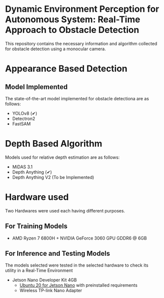 # Dynamic Environment Perception for Autonomous System: Real-Time Approach to Obstacle Detection
This repository contains the necessary information and algorithm collected for obstacle detection using a monocular camera.


# Appearance Based Detection
## Model Implemented
The state-of-the-art model implemented for obstacle detectiona are as follows:  
- YOLOv8 (✔)
- Detectron2
- FastSAM


# Depth Based Algorithm
Models used for relative depth estimation are as follows:
- MiDAS 3.1
- Depth Anything (✔)
- Depth Anything V2 (To be Implemented)


# Hardware used
Two Hardwares were used each having different purposes.

## For Training Models
-  AMD Ryzen 7 6800H + NVIDIA GeForce 3060 GPU GDDR6 @ 6GB

## For Inference and Testing Models 
The models selected were tested in the selected hardware to check its utility in a Real-Time Environment
- Jetson Nano Developer Kit 4GB
  - [Ubuntu 20 for Jetson Nano](https://github.com/Qengineering/Jetson-Nano-Ubuntu-20-image) with preinstalled requirements
  - Wireless TP-link Nano Adapter
 
  
